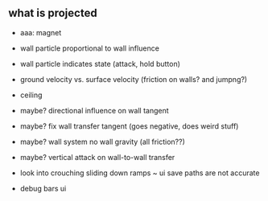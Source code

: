 what is projected
---
- aaa: magnet

- wall particle proportional to wall influence
- wall particle indicates state (attack, hold button)

- ground velocity vs. surface velocity (friction on walls? and jumpng?)
- ceiling

- maybe? directional influence on wall tangent
- maybe? fix wall transfer tangent (goes negative, does weird stuff)
- maybe? wall system no wall gravity (all friction??)
- maybe? vertical attack on wall-to-wall transfer

- look into crouching sliding down ramps
~ ui save paths are not accurate
- debug bars ui
